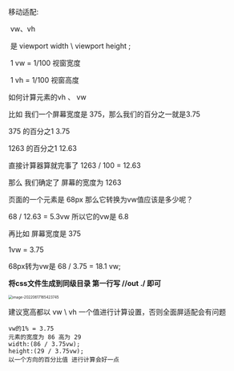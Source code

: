 移动适配:

​	vw、vh

​	是 viewport width  \  viewport height ;

​	1 vw = 1/100 视窗宽度

​	1 vh = 1/100 视窗高度

如何计算元素的vh 、 vw

比如 我们一个屏幕宽度是 375，那么我们的百分之一就是3.75

375 的百分之1 		3.75

1263 的百分之1  	12.63

直接计算器算就完事了  1263 / 100 = 12.63

那么 我们确定了 屏幕的宽度为 1263

页面的一个元素是 68px 那么它转换为vw值应该是多少呢？

68 / 12.63 = 5.3vw	所以它的vw是 6.8



再比如 屏幕宽度是 375

1vw = 3.75	

68px转为vw是 68 / 3.75 = 18.1 vw;



**将css文件生成到同级目录 第一行写  //out ./ 即可**

<img src="C:\Users\Administrator\AppData\Roaming\Typora\typora-user-images\image-20220617165423745.png" alt="image-20220617165423745" style="zoom:50%;" />



建议宽高都以 vw \ vh 一个值进行计算设置，否则全面屏适配会有问题

```less
vw的1% = 3.75
元素的宽度为 86 高为 29
width:(86 / 3.75vw);
height:(29 / 3.75vw);
以一个方向的百分比值 进行计算会好一点
```

